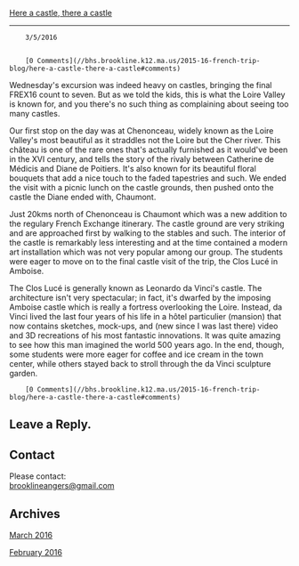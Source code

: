 [Here a castle, there a castle](//bhs.brookline.k12.ma.us/2015-16-french-trip-blog/here-a-castle-there-a-castle)

			
---------------------------------------------------------------------------------------------------------------------

		3/5/2016
	

		[0 Comments](//bhs.brookline.k12.ma.us/2015-16-french-trip-blog/here-a-castle-there-a-castle#comments)
	

Wednesday's excursion was indeed heavy on castles, bringing the final FREX16 count to seven. But as we told the kids, this is what the Loire Valley is known for, and you there's no such thing as complaining about seeing too many castles.   
  
Our first stop on the day was at Chenonceau, widely known as the Loire Valley's most beautiful as it straddles not the Loire but the Cher river. This château is one of the rare ones that's actually furnished as it would've been in the XVI century, and tells the story of the rivaly between Catherine de Médicis and Diane de Poitiers. It's also known for its beautiful floral bouquets that add a nice touch to the faded tapestries and such. We ended the visit with a picnic lunch on the castle grounds, then pushed onto the castle the Diane ended with, Chaumont.  
  
Just 20kms north of Chenonceau is Chaumont which was a new addition to the regulary French Exchange itinerary. The castle ground are very striking and are approached first by walking to the stables and such. The interior of the castle is remarkably less interesting and at the time contained a modern art installation which was not very popular among our group. The students were eager to move on to the final castle visit of the trip, the Clos Lucé in Amboise.   
  
The Clos Lucé is generally known as Leonardo da Vinci's castle. The architecture isn't very spectacular; in fact, it's dwarfed by the imposing Amboise castle which is really a fortress overlooking the Loire. Instead, da Vinci lived the last four years of his life in a hôtel particulier (mansion) that now contains sketches, mock-ups, and (new since I was last there) video and 3D recreations of his most fantastic innovations. It was quite amazing to see how this man imagined the world 500 years ago. In the end, though, some students were more eager for coffee and ice cream in the town center, while others stayed back to stroll through the da Vinci sculpture garden.   

		[0 Comments](//bhs.brookline.k12.ma.us/2015-16-french-trip-blog/here-a-castle-there-a-castle#comments)
	

  
  
  

Leave a Reply.
--------------

Contact
-------

Please contact:   
​brooklineangers@gmail.com

Archives
--------

[March 2016](/2015-16-french-trip-blog/archives/03-2016)
		  
[February 2016](/2015-16-french-trip-blog/archives/02-2016)